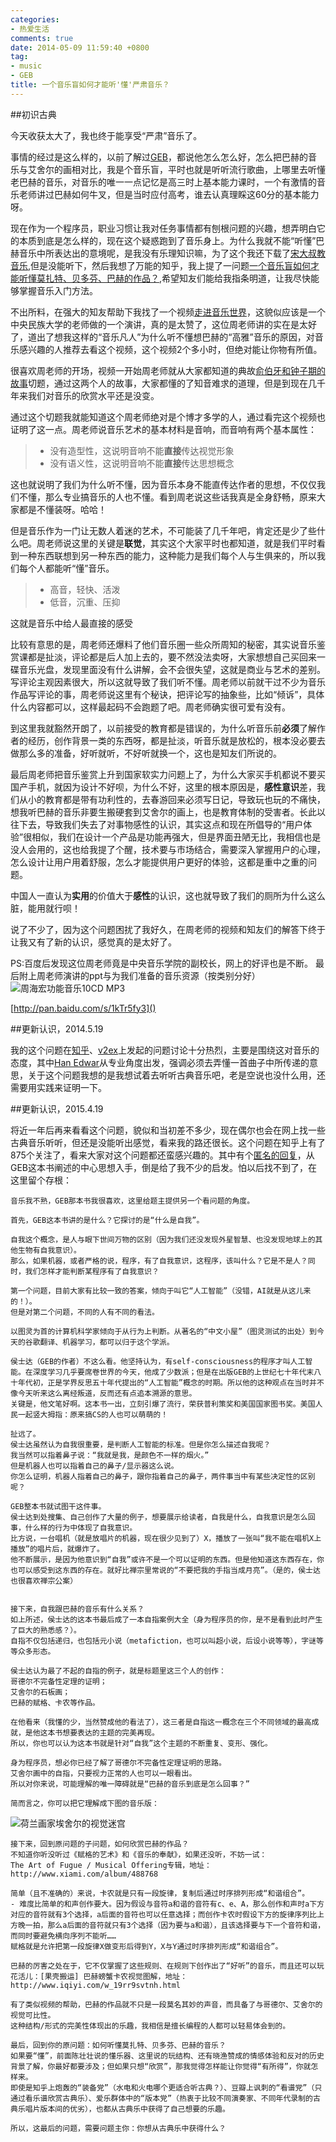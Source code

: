 ```yaml
---
categories:
- 热爱生活
comments: true
date: 2014-05-09 11:59:40 +0800
tag:
- music
- GEB
title: 一个音乐盲如何才能听'懂'严肃音乐？
---
```


##初识古典

今天收获太大了，我也终于能享受“严肃”音乐了。

事情的经过是这么样的，以前了解过[GEB][]，都说他怎么怎么好，怎么把巴赫的音乐与艾舍尔的画相对比，我是个音乐盲，平时也就是听听流行歌曲，上哪里去听懂老巴赫的音乐，对音乐的唯一一点记忆是高三时上基本能力课时，一个有激情的音乐老师讲过巴赫如何牛叉，但是当时应付高考，谁去认真理睬这60分的基本能力呀。

现在作为一个程序员，职业习惯让我对任务事情都有刨根问题的兴趣，想弄明白它的本质到底是怎么样的，现在这个疑惑跑到了音乐身上。为什么我就不能“听懂”巴赫音乐中所表达出的意境呢，是我没有乐理知识嘛，为了这个我还下载了[宋大叔教音乐][songdashu],但是没能听下，然后我想了万能的知乎，我上提了一问题[一个音乐盲如何才能听懂莫扎特、贝多芬、巴赫的作品？][zhihu],希望知友们能给我指条明道，让我尽快能够掌握音乐入门方法。

不出所料，在强大的知友帮助下我找了一个视频[走进音乐世界][goto-music]，这貌似应该是一个中央民族大学的老师做的一个演讲，真的是太赞了，这位周老师讲的实在是太好了，道出了想我这样的“音乐凡人”为什么听不懂想巴赫的“高雅”音乐的原因，对音乐感兴趣的人推荐去看这个视频，这个视频2个多小时，但绝对能让你物有所值。

很喜欢周老师的开场，视频一开始周老师就从大家都知道的典故[俞伯牙和钟子期的故事][gaoshanliushui]切题，通过这两个人的故事，大家都懂的了知音难求的道理，但是到现在几千年来我们对音乐的欣赏水平还是没变。

通过这个切题我就能知道这个周老师绝对是个博才多学的人，通过看完这个视频也证明了这一点。周老师说音乐艺术的基本材料是音响，而音响有两个基本属性：

>- 没有造型性，这说明音响不能**直接**传达视觉形象
>- 没有语义性，这说明音响不能**直接**传达思想概念

 这也就说明了我们为什么听不懂，因为音乐本身不能直传达作者的思想，不仅仅我们不懂，那么专业搞音乐的人也不懂。看到周老说这些话我真是全身舒畅，原来大家都是不懂装呀。哈哈！

但是音乐作为一门让无数人着迷的艺术，不可能装了几千年吧，肯定还是少了些什么吧。周老师说这里的关键是**联觉**，其实这个大家平时也都知道，就是我们平时看到一种东西联想到另一种东西的能力，这种能力是我们每个人与生俱来的，所以我们每个人都能听“懂”音乐。

>- 高音，轻快、活泼
>- 低音，沉重、压抑

这就是音乐中给人最直接的感受

比较有意思的是，周老师还爆料了他们音乐圈一些众所周知的秘密，其实说音乐鉴赏课都是扯淡，评论都是后人加上去的，要不然没法卖呀，大家想想自己买回来一碟音乐光盘，发现里面没有什么讲解，会不会很失望，这就是商业与艺术的差别。写评论主观因素很大，所以这就导致了我们听不懂。周老师以前就干过不少为音乐作品写评论的事，周老师说这里有个秘诀，把评论写的抽象些，比如“倾诉”，具体什么内容都可以，这样最起码不会跑题了吧。周老师确实很可爱有没有。

到这里我就豁然开朗了，以前接受的教育都是错误的，为什么听音乐前**必须**了解作者的经历，创作背景一类的东西呀，都是扯淡，听音乐就是放松的，根本没必要去做那么多的准备，好听就听，不好听就换一个，这也是知友们所说的。

最后周老师把音乐鉴赏上升到国家软实力问题上了，为什么大家买手机都说不要买国产手机，就因为设计不好呗，为什么不好，这里的根本原因是，**感性意识**差，我们从小的教育都是带有功利性的，去春游回来必须写日记，导致玩也玩的不痛快，想我听巴赫的音乐非要生搬硬套到艾舍尔的画上，也是教育体制的受害者。长此以往下去，导致我们失去了对事物感性的认识，其实这点和现在所倡导的“用户体验”很相似，我们在设计一个产品是功能再强大，但是界面丑陋无比，我相信也是没人会用的，这也给我提了个醒，技术要与市场结合，需要深入掌握用户的心理，怎么设计让用户用着舒服，怎么才能提供用户更好的体验，这都是重中之重的问题。

中国人一直认为**实用**的价值大于**感性**的认识，这也就导致了我们的厕所为什么这么脏，能用就行呗！

说了不少了，因为这个问题困扰了我好久，在周老师的视频和知友们的解答下终于让我又有了新的认识，感觉真的是太好了。

PS:百度后发现这位周老师竟是中央音乐学院的副校长，网上的好评也是不断。
最后附上周老师演讲的ppt与为我们准备的音乐资源（按类别分好）
<img src="http://img03.taobaocdn.com/imgextra/i3/581166664/TB2m4K_apXXXXX5XXXXXXXXXXXX_!!581166664.png" alt="周海宏功能音乐10CD MP3"/>

[http://pan.baidu.com/s/1kTr5fy3]()

##更新认识，2014.5.19

我的这个问题在[知乎][zhihu]、[v2ex](http://v2ex.com/t/111959)上发起的问题讨论十分热烈，主要是围绕这对音乐的态度，其中[Han Edwar][han-edwar]从专业角度出发，强调必须去弄懂一首曲子中所传递的意思，关于这个问题我想的是我想试着去听听古典音乐吧，老是空说也没什么用，还需要用实践来证明一下。

##更新认识，2015.4.19

将近一年后再来看看这个问题，貌似和当初差不多少，现在偶尔也会在网上找一些古典音乐听听，但还是没能听出感觉，看来我的路还很长。这个问题在知乎上有了875个关注了，看来大家对这个问题都还蛮感兴趣的。其中有个[匿名的回复](http://www.zhihu.com/question/23698905/answer/34179234)，从GEB这本书阐述的中心思想入手，倒是给了我不少的启发。怕以后找不到了，在这里留个存根：

    音乐我不熟，GEB那本书我很喜欢，这里给题主提供另一个看问题的角度。

    首先，GEB这本书讲的是什么？它探讨的是“什么是自我”。

    自我这个概念，是人与眼下世间万物的区别（因为我们还没发现外星智慧、也没发现地球上的其他生物有自我意识）。
    那么，如果机器，或者严格的说，程序，有了自我意识，这程序，该叫什么？它是不是人？同时，我们怎样才能判断某程序有了自我意识？

    第一个问题，目前大家有比较一致的答案，倾向于叫它“人工智能”（没错，AI就是从这儿来的！）。
    但是对第二个问题，不同的人有不同的看法。

    以图灵为首的计算机科学家倾向于从行为上判断。从著名的“中文小屋”（图灵测试的出处）到今天的谷歌翻译、机器学习，都可以归于这个学派。

    侯士达（GEB的作者）不这么看。他坚持认为，有self-consciousness的程序才叫人工智能。在深度学习几乎要席卷世界的今天，他成了少数派；但是在出版GEB的上世纪七十年代末八十年代初，正是学界反思五十年代提出的“人工智能”概念的时期。所以他的这种观点在当时并不像今天听来这么离经叛道，反而还有点追本溯源的意思。
    关键是，他文笔好啊。这本书一出，立刻引爆了流行，荣获普利策奖和美国国家图书奖。美国人民一起竖大拇指：原来搞CS的人也可以萌萌的！

    扯远了。
    侯士达虽然认为自我很重要，是判断人工智能的标准。但是你怎么描述自我呢？
    我当然可以指着鼻子说：“我就是我，是颜色不一样的烟火。”
    但是机器人也可以指着自己的鼻子/显示器这么说。
    你怎么证明，机器人指着自己的鼻子，跟你指着自己的鼻子，两件事当中有某些决定性的区别呢？

    GEB整本书就试图干这件事。
    侯士达到处搜集、自己创作了大量的例子，想要展示给读者，自我是什么，自我意识是怎么回事，什么样的行为中体现了自我意识。
    比方说，一台唱机（就是放唱片的机器，现在很少见到了）X，播放了一张叫“我不能在唱机X上播放”的唱片后，就爆炸了。
    他不断展示，是因为他意识到“自我”或许不是一个可以证明的东西。但是他知道这东西存在，你也可以感受到这东西的存在。就好比禅宗里常说的“不要把我的手指当成月亮”。（是的，侯士达也很喜欢禅宗公案）


    接下来，自我跟巴赫的音乐有什么关系？
    如上所述，侯士达的这本书最后成了一本自指案例大全（身为程序员的你，是不是看到此时产生了巨大的熟悉感？）。
    自指不仅包括递归，也包括元小说（metafiction，也可以叫超小说，后设小说等等），字谜等等众多形态。

    侯士达认为最了不起的自指的例子，就是标题里这三个人的创作：
    哥德尔不完备性定理的证明；
    艾舍尔的石板画；
    巴赫的赋格、卡农等作品。

    在他看来（我懂的少，当然赞成他的看法了），这三者是自指这一概念在三个不同领域的最高成就，是他这本书想要表达的主题的完美再现。
    所以，你也可以认为这本书就是针对“自我”这个主题的不断重复、变形、强化。

    身为程序员，想必你已经了解了哥德尔不完备性定理证明的思路。
    艾舍尔画中的自指，只要视力正常的人也可以一眼看出。
    所以对你来说，可能理解的唯一障碍就是“巴赫的音乐到底是怎么回事？”

    简而言之，你可以把它理解成下图的音乐版：

![荷兰画家埃舍尔的视觉迷宫](http://img04.taobaocdn.com/imgextra/i4/581166664/TB2J1Y2cpXXXXc_XXXXXXXXXXXX_!!581166664.jpg)

    接下来，回到原问题的子问题，如何欣赏巴赫的作品？
    不知道你听没听过《赋格的艺术》和《音乐的奉献》，如果还没听，不妨一试：
    The Art of Fugue / Musical Offering专辑，地址：http://www.xiami.com/album/488768

    简单（且不准确的）来说，卡农就是只有一段旋律，复制后通过时序排列形成“和谐组合”。
    - 难度比简单的和声创作要大。因为假设与音符a和谐的音符有c、e、A，那么创作和声时a下方对应的音符就有3个选择，a后面的音符也可以任意选择；而创作卡农时假设下方的旋律序列比上方晚一拍，那么a后面的音符就只有3个选择（因为要与a和谐），且该选择要与下一个音符和谐，而同时要避免横向序列不能听……
    赋格就是允许把第一段旋律X做变形后得到Y，X与Y通过时序排列形成“和谐组合”。

    巴赫的厉害之处在于，它不仅掌握了这些规则、在规则下创作出了“好听”的音乐，而且还可以玩花活儿：[果壳搬运] 巴赫螃蟹卡农视觉图解，地址：http://www.iqiyi.com/w_19rr9svtnh.html

    有了类似视频的帮助，巴赫的作品就不只是一段莫名其妙的声音，而具备了与哥德尔、艾舍尔的视觉可比性。
    这种结构/形式的完美性体现出的乐趣，我相信是擅长编程的人都可以轻易体会到的。

    最后，回到你的原问题：如何听懂莫扎特、贝多芬、巴赫的音乐？
    如果要“懂”，前面陈壮壮说的懂乐器、这里说的玩结构、还有晓渔赞成的情感体验和反对的历史背景了解，你最好都要涉及；但如果只想“欣赏”，那我觉得怎样能让你觉得“有所得”，你就怎样来。
    即使是知乎上炮轰的“装备党”（水电和火电哪个更适合听古典？）、豆瓣上讽刺的“看谱党”（只通过看乐谱欣赏古典乐）、爱乐群体中的“版本党”（热衷于比较不同演奏家、不同年代录制的古典乐唱片版本间的优劣），也都从古典乐中获得了自己想要的乐趣。

    所以，这最后的问题，需要问题主你：你想从古典乐中获得什么？



[GEB]: http://book.douban.com/subject/1291204/
[songdashu]: http://www.56.com/w43/album-aid-8156170.html
[zhihu]: http://www.zhihu.com/question/23698905
[goto-music]: http://www.tudou.com/programs/view/6ULRRxqmBFM/
[gaoshanliushui]: http://baike.baidu.com/view/42504.htm?fr=aladdin#2
[han-edwar]: http://www.zhihu.com/people/han-edward
